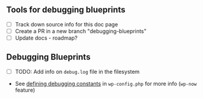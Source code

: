 ## Tools for debugging blueprints
- [ ] Track down source info for this doc page
- [ ] Create a PR in a new branch "debugging-blueprints"
- [ ] Update docs - roadmap?

## Debugging Blueprints
- [ ] TODO: Add info on `debug.log` file in the filesystem
 - See [defining debugging constants](https://www.npmjs.com/package/@wp-now/wp-now#defining-debugging-constants) in `wp-config.php` for more info (`wp-now` feature)